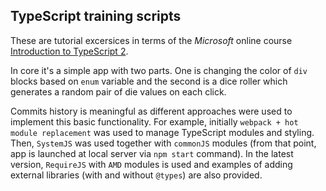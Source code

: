## TypeScript training scripts

These are tutorial excersices in terms of the _Microsoft_ online course [Introduction to TypeScript 2](https://www.edx.org/course/introduction-to-typescript-2).

In core it's a simple app with two parts. One is changing the color of `div` blocks 
based on `enum` variable and the second is a dice roller which generates a random 
pair of die values on each click.

Commits history is meaningful as different approaches were used to implement this basic functionality. For example, initially `webpack + hot module replacement` was used to manage TypeScript modules and styling. Then, `SystemJS` was used together with `commonJS` modules (from that point, app is launched at local server via `npm start` command). In the latest version, `RequireJS` with `AMD` modules is used and examples of adding external libraries (with and without `@types`) are also provided.

